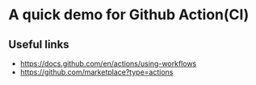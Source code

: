 # A quick demo for Github Action(CI)

## Useful links

- https://docs.github.com/en/actions/using-workflows
- https://github.com/marketplace?type=actions
